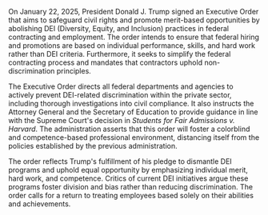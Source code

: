 On January 22, 2025, President Donald J. Trump signed an Executive Order that aims to safeguard civil rights and promote merit-based opportunities by abolishing DEI (Diversity, Equity, and Inclusion) practices in federal contracting and employment. The order intends to ensure that federal hiring and promotions are based on individual performance, skills, and hard work rather than DEI criteria. Furthermore, it seeks to simplify the federal contracting process and mandates that contractors uphold non-discrimination principles.

The Executive Order directs all federal departments and agencies to actively prevent DEI-related discrimination within the private sector, including thorough investigations into civil compliance. It also instructs the Attorney General and the Secretary of Education to provide guidance in line with the Supreme Court's decision in *Students for Fair Admissions v. Harvard*. The administration asserts that this order will foster a colorblind and competence-based professional environment, distancing itself from the policies established by the previous administration.

The order reflects Trump's fulfillment of his pledge to dismantle DEI programs and uphold equal opportunity by emphasizing individual merit, hard work, and competence. Critics of current DEI initiatives argue these programs foster division and bias rather than reducing discrimination. The order calls for a return to treating employees based solely on their abilities and achievements.